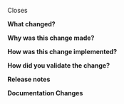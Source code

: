 <!--
Use # to add the issue this pull request is related to.
nb: This is the Github issue number, not a Zenhub link.
Do not use any punctuation or bullet points.
eg:
Closes #1234
Fixes #5678
-->
Closes

<!-- Describe what has changed in this PR -->
**What changed?**


<!-- Tell your future self why have you made these changes -->
**Why was this change made?**


<!--
Explain to your reviewers the key implementation points, including why you made
certain choices in favour of others. Highlight key areas of the code which need
extra attention, and also indicate which parts are less relevant (eg renaming,
refactoring, etc
-->
**How was this change implemented?**


<!--
How have you verified this change/product value? Tested locally?
Added integration/acceptance test(s)?
Unit tests are required.
-->
**How did you validate the change?**


<!--
Is it notable for release? e.g. schema updates or configuration required? If so, please mention it.
-->
**Release notes**


<!-- Are there any documentation updates that should be made for these changes? -->
**Documentation Changes**
